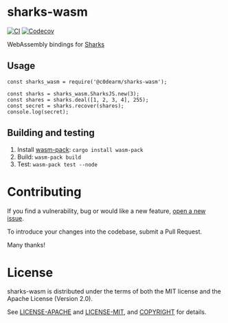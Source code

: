 # sharks-wasm

[![CI](https://github.com/c0dearm/sharks-wasm/workflows/Rust/badge.svg?branch=master)](https://github.com/c0dearm/sharks-wasm/actions)
[![Codecov](https://codecov.io/gh/c0dearm/sharks-wasm/branch/master/graph/badge.svg)](https://codecov.io/gh/c0dearm/sharks-wasm)

WebAssembly bindings for [Sharks](https://crates.io/crates/sharks)

## Usage

```
const sharks_wasm = require('@c0dearm/sharks-wasm');

const sharks = sharks_wasm.SharksJS.new(3);
const shares = sharks.deal([1, 2, 3, 4], 255);
const secret = sharks.recover(shares);
console.log(secret);
```

## Building and testing

1. Install [wasm-pack](https://crates.io/crates/wasm-pack): `cargo install wasm-pack`
2. Build: `wasm-pack build`
3. Test: `wasm-pack test --node`

# Contributing

If you find a vulnerability, bug or would like a new feature, [open a new issue](https://github.com/c0dearm/sharks-wasm/issues/new).

To introduce your changes into the codebase, submit a Pull Request.

Many thanks!

# License

sharks-wasm is distributed under the terms of both the MIT license and the
Apache License (Version 2.0).

See [LICENSE-APACHE](LICENSE-APACHE) and [LICENSE-MIT](LICENSE-MIT), and
[COPYRIGHT](COPYRIGHT) for details.
